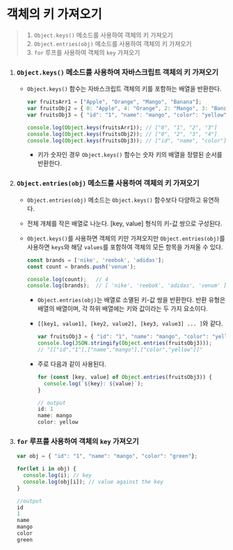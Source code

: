 # 객체의 키 가져오기

> 1. `Object.keys()` 메소드를 사용하여 객체의 키 가져오기
> 2. `Object.entries(obj)` 메소드를 사용하여 객체의 키 가져오기
> 3. `for` 루프를 사용하여 객체의 `key` 가져오기

1. ### `Object.keys()` 메소드를 사용하여 자바스크립트 객체의 키 가져오기

   - ``Object.keys()`` 함수는 자바스크립트 객체의 키를 포함하는 배열을 반환한다.

     ```js
     var fruitsArr1 = ["Apple", "Orange", "Mango", "Banana"];
     var fruitsObj2 = { 0: "Apple", 4: "Orange", 2: "Mango", 3: "Banana"};
     var fruitsObj3 = { "id": "1", "name": "mango", "color": "yellow"};
     
     console.log(Object.keys(fruitsArr1)); // ["0", "1", "2", "3"]
     console.log(Object.keys(fruitsObj2)); // ["0", "2", "3", "4"]
     console.log(Object.keys(fruitsObj3)); // ["id", "name", "color"]
     ```
   
     - 키가 숫자인 경우 `Object.keys()` 함수는 숫자 키의 배열을 정렬된 순서를 반환한다.
   
   

2. ### `Object.entries(obj)` 메소드를 사용하여 객체의 키 가져오기

   - `Object.entries(obj)` 메소드는 `Object.keys()` 함수보다 다양하고 유연하다.

   - 전체 개체를 작은 배열로 나눈다. [key, value] 형식의 키-값 쌍으로 구성된다.

   - `Object.keys()`를 사용하면 객체의 키만 가져오지만 `Object.entries(obj)`를 사용하면 `keys`와 해당 `values`를 포함하여 객체의 모든 항목을 가져올 수 있다.

     ```js
     const brands = ['nike', 'reebok', 'adidas'];
     const count = brands.push('venum');
     
     console.log(count);   // 4
     console.log(brands);  // [ 'nike', 'reebok', 'adidas', 'venum' ]
     ```

     - `Object.entries(obj)`는 배열로 소멸된 키-값 쌍을 반환한다. 반환 유형은 배열의 배열이며, 각 하위 배열에는 키와 값이라는 두 가지 요소이다. 

     - `[[key1, value1], [key2, value2], [key3, value3] ... ]`와 같다.

       ```js
       var fruitsObj3 = { "id": "1", "name": "mango", "color": "yellow"};
       console.log(JSON.stringify(Object.entries(fruitsObj3)));
       // "[["id","1"],["name","mango"],["color","yellow"]]"
       ```
     
     - 주로 다음과 같이 사용된다.

       ```js
       for (const [key, value] of Object.entries(fruitsObj3)) {
         console.log(`${key}: ${value}`);
       }
       
       // output
       id: 1
       name: mango
       color: yellow
       ```
     
       

3. ### `for` 루프를 사용하여 객체의 `key` 가져오기

   ```js
   var obj = { "id": "1", "name": "mango", "color": "green"};
   
   for(let i in obj) {
     console.log(i); // key
     console.log(obj[i]); // value against the key
   }
   
   //output
   id
   1
   name
   mango
   color
   green
   ```

   

   
